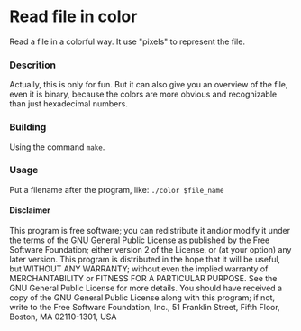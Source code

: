 # Read file in color
Read a file in a colorful way. It use "pixels" to represent the file.

### Descrition
Actually, this is only for fun. But it can also give you an overview of the file, even it is binary, because the colors are more obvious and recognizable than just hexadecimal numbers. 

### Building
Using the command `make`.

### Usage
Put a filename after the program, like:
`./color $file_name`

#### Disclaimer
This program is free software; you can redistribute it and/or modify it under the terms of the GNU General Public License as published by the Free Software Foundation; either version 2 of the License, or (at your option) any later version.
This program is distributed in the hope that it will be useful, but WITHOUT ANY WARRANTY; without even the implied warranty of MERCHANTABILITY or FITNESS FOR A PARTICULAR PURPOSE. See the GNU General Public License for more details.
You should have received a copy of the GNU General Public License along with this program; if not, write to the Free Software Foundation, Inc., 51 Franklin Street, Fifth Floor, Boston, MA 02110-1301, USA
